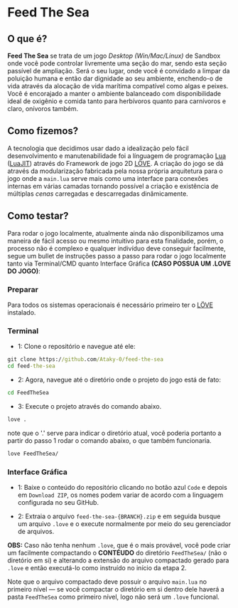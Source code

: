 # Feed The Sea

## O que é?

**Feed The Sea** se trata de um jogo _Desktop (Win/Mac/Linux)_ de Sandbox onde você pode controlar livremente uma seção do mar, sendo esta seção passível de ampliação. Será o seu lugar, onde você é convidado a limpar da poluição humana e então dar dignidade ao seu ambiente, enchendo-o de vida através da alocação de vida marítima compatível como algas e peixes. Você é encorajado a manter o ambiente balanceado com disponibilidade ideal de oxigênio e comida tanto para herbívoros quanto para carnívoros e claro, onívoros também.

## Como fizemos?

A tecnologia que decidimos usar dado a idealização pelo fácil desenvolvimento e manutenabilidade foi a línguagem de programação [Lua](https://www.lua.org/) ([LuaJIT](https://luajit.org/)) através do Framework de jogo 2D [LÖVE](https://www.love2d.org/). A criação do jogo se dá através da modularização fabricada pela nossa própria arquitetura para o jogo onde a `main.lua` serve mais como uma interface para conexões internas em várias camadas tornando possível a criação e existência de múltiplas _cenas_ carregadas e descarregadas dinâmicamente.

## Como testar?

Para rodar o jogo localmente, atualmente ainda não disponibilizamos uma maneira de fácil acesso ou mesmo intuitivo para esta finalidade, porém, o processo não é complexo e qualquer indivíduo deve conseguir facilmente, segue um bullet de instruções passo a passo para rodar o jogo localmente tanto via Terminal/CMD quanto Interface Gráfica **(CASO POSSUA UM .LOVE DO JOGO)**:

### Preparar

Para todos os sistemas operacionais é necessário primeiro ter o [LÖVE](https://www.love2d.org/) instalado.

### Terminal

- 1: Clone o repositório e navegue até ele:

```cmd
git clone https://github.com/Ataky-0/feed-the-sea
cd feed-the-sea
```

- 2: Agora, navegue até o diretório onde o projeto do jogo está de fato:

```cmd
cd FeedTheSea
```

- 3: Execute o projeto através do comando abaixo.

```cmd
love .
```
 note que o '.' serve para indicar o diretório atual, você poderia portanto a partir do passo 1 rodar o comando abaixo, o que também funcionaria.

 ```cmd
love FeedTheSea/
```

### Interface Gráfica

- 1: Baixe o conteúdo do repositório clicando no botão azul `Code` e depois em `Download ZIP`, os nomes podem variar de acordo com a linguagem configurada no seu GitHub.

- 2: Extraia o arquivo `feed-the-sea-{BRANCH}.zip` e em seguida busque um arquivo `.love` e o execute normalmente por meio do seu gerenciador de arquivos. 

**OBS:** Caso não tenha nenhum `.love`, que é o mais provável, você pode criar um facilmente compactando o **CONTÉUDO** do diretório `FeedTheSea/` (não o diretório em si) e alterando a extensão do arquivo compactado gerado para `.love` e então executá-lo como instruído no início da etapa 2.

Note que o arquivo compactado deve possuir o arquivo `main.lua` no primeiro nível — se você compactar o diretório em si dentro dele haverá a pasta `FeedTheSea` como primeiro nível, logo não será um `.love` funcional.